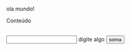 <!DOCTYPE html>
<html lang= "pt-br">
<head>
<meta charset="UTF-8"/>
<meta name= "viewport"
content= "width=device-width, initial-scale=1.0">
<link rel="stylesheet" href="styles.css">
<script src="script.js"></script>
<title>Wellbot</title>
</head>
<body>
<p> ola mundo! </p>
<p id="exemplo">Conteúdo</p>
<br>
<input id="caixa1"> digite algo </input>
<button onclick="contamais(caixa1)">soma</button>
</body>
</html>
